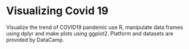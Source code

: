 # Visualizing Covid 19
Visualize the trend of COVID19 pandemic use R, manipulate data frames using dplyr and make plots using ggplot2. Platform and datasets are provided by DataCamp.
